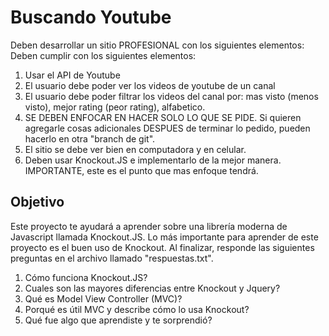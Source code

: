 # Buscando Youtube

Deben desarrollar un sitio PROFESIONAL con los siguientes elementos:
Deben cumplir con los siguientes elementos:

1. Usar el API de Youtube
2. El usuario debe poder ver los videos de youtube de un canal
3. El usuario debe poder filtrar los videos del canal por: mas visto (menos visto), mejor rating (peor rating), alfabetico.
4. SE DEBEN ENFOCAR EN HACER SOLO LO QUE SE PIDE. Si quieren agregarle cosas adicionales DESPUES de terminar lo pedido, pueden hacerlo en otra "branch de git".
5. El sitio se debe ver bien en computadora y en celular.
6. Deben usar Knockout.JS e implementarlo de la mejor manera. IMPORTANTE, este es el punto que mas enfoque tendrá.

## Objetivo
Este proyecto te ayudará a aprender sobre una librería moderna de Javascript llamada Knockout.JS.
Lo más importante para aprender de este proyecto es el buen uso de Knockout. Al finalizar, responde las siguientes preguntas en el archivo llamado "respuestas.txt".

1. Cómo funciona Knockout.JS?
2. Cuales son las mayores diferencias entre Knockout y Jquery?
3. Qué es Model View Controller (MVC)?
4. Porqué es útil MVC y describe cómo lo usa Knockout?
5. Qué fue algo que aprendiste y te sorprendió?



